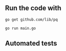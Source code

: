 
## Run the code with
```
go get github.com/lib/pq

go run main.go
```

## Automated tests

```

```

